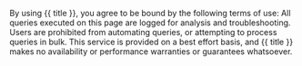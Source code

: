 By using {{ title }}, you agree to be bound by the following terms of use: All queries executed on this page are logged for analysis and troubleshooting. Users are prohibited from automating queries, or attempting to process queries in bulk. This service is provided on a best effort basis, and {{ title }} makes no availability or performance warranties or guarantees whatsoever.

